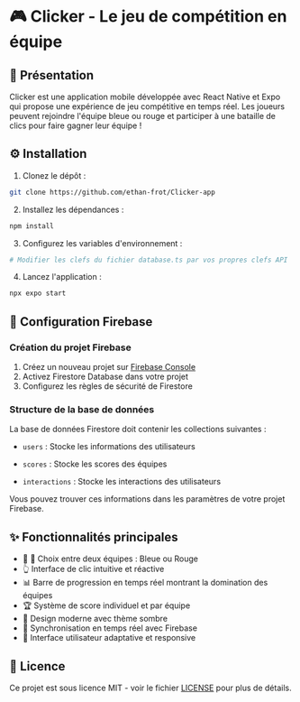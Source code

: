 # 🎮 Clicker - Le jeu de compétition en équipe

## 📱 Présentation

Clicker est une application mobile développée avec React Native et Expo qui propose une expérience de jeu compétitive en temps réel. Les joueurs peuvent rejoindre l'équipe bleue ou rouge et participer à une bataille de clics pour faire gagner leur équipe !

## ⚙️ Installation

1. Clonez le dépôt :

```bash
git clone https://github.com/ethan-frot/Clicker-app
```

2. Installez les dépendances :

```bash
npm install
```

3. Configurez les variables d'environnement :

```bash
# Modifier les clefs du fichier database.ts par vos propres clefs API
```

4. Lancez l'application :

```bash
npx expo start
```

## 🔧 Configuration Firebase

### Création du projet Firebase

1. Créez un nouveau projet sur [Firebase Console](https://console.firebase.google.com/)
2. Activez Firestore Database dans votre projet
3. Configurez les règles de sécurité de Firestore

### Structure de la base de données

La base de données Firestore doit contenir les collections suivantes :

- `users` : Stocke les informations des utilisateurs

- `scores` : Stocke les scores des équipes

- `interactions` : Stocke les interactions des utilisateurs

Vous pouvez trouver ces informations dans les paramètres de votre projet Firebase.

## ✨ Fonctionnalités principales

- 🔵 🔴 Choix entre deux équipes : Bleue ou Rouge
- 👆 Interface de clic intuitive et réactive
- 📊 Barre de progression en temps réel montrant la domination des équipes
- 🏆 Système de score individuel et par équipe
- 🎨 Design moderne avec thème sombre
- 🔄 Synchronisation en temps réel avec Firebase
- 📱 Interface utilisateur adaptative et responsive

## 📄 Licence

Ce projet est sous licence MIT - voir le fichier [LICENSE](LICENSE) pour plus de détails.
